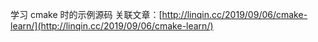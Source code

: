 学习 cmake 时的示例源码
关联文章：[http://linqin.cc/2019/09/06/cmake-learn/](http://linqin.cc/2019/09/06/cmake-learn/)
